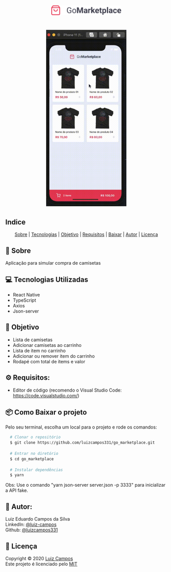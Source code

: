 <h1 align="center">
  <img src="src/assets/logo.png" height="30">
</h1>

<h1 align="center">
  <img src="src/assets/demo.gif" width="250px">
</h1>

## Indice
<p align="center">
  <a href="#bookmark-sobre">Sobre</a> |
  <a href="#computer-tecnologias-utilizadas">Tecnologias</a> |
  <a href="#dart-objetivo">Objetivo</a> |
  <a href="#gear-requisitos">Requisitos</a> |
  <a href="#package-como-baixar-o-projeto">Baixar</a> |
  <a href="#bust_in_silhouette-autor">Autor</a> |
  <a href="#pencil-licença">Licença</a>
</p>

## :bookmark: Sobre
Aplicação para simular compra de camisetas

## :computer: Tecnologias Utilizadas
- React Native
- TypeScript
- Axios
- Json-server

## :dart: Objetivo
- Lista de camisetas
- Adicionar camisetas ao carrinho
- Lista de item no carrinho
- Adicionar ou remover item do carrinho
- Rodapé com total de items e valor

## :gear: Requisitos:
- Editor de código (recomendo o Visual Studio Code: https://code.visualstudio.com/)

## :package: Como Baixar o projeto
Pelo seu terminal, escolha um local para o projeto e rode os comandos:
```bash
  # Clonar o repositório
  $ git clone https://github.com/luizcampos331/go_marketplace.git

  # Entrar no diretório
  $ cd go_marketplace

  # Instalar dependências
  $ yarn

```
Obs: Use o comando "yarn json-server server.json -p 3333" para inicializar a API fake.

## :bust_in_silhouette: Autor:
Luiz Eduardo Campos da Silva</br>
LinkedIn: <a href="https://www.linkedin.com/in/luiz-campos">@luiz-campos</a></br>
Github: <a href="https://www.github.com/luizcampos331">@luizcampos331</a>


## :pencil: Licença
Copyright © 2020 <a href="https://www.github.com/luizcampos331">Luiz Campos</a></br>
Este projeto é licenciado pelo <a href="LICENSE">MIT</a>
